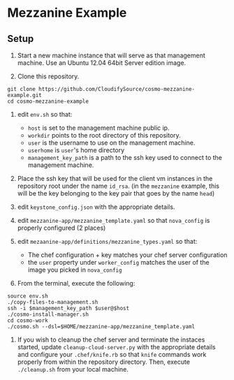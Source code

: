 Mezzanine Example
=======================

Setup
--------
1. Start a new machine instance that will serve as that management machine. Use an Ubuntu 12.04 64bit Server edition image.

1. Clone this repository.
```
git clone https://github.com/CloudifySource/cosmo-mezzanine-example.git
cd cosmo-mezzanine-example
```

1. edit `env.sh` so that:
    * `host` is set to the management machine public ip.
    * `workdir` points to the root directory of this repository.
    * `user` is the username to use on the management machine.
    * `userhome` is `user`'s home directory
    * `management_key_path` is a path to the ssh key used to connect to the management machine.

1. Place the ssh key that will be used for the client vm instances in the repository root under the name `id_rsa`. (in the `mezzanine` example, this will be the key belonging to the key pair that goes by the name `head`)

1. edit `keystone_config.json` with the appropriate details.

1. edit `mezzanine-app/mezzanine_template.yaml` so that `nova_config` is properly configured (2 places) 

1. edit `mezaanine-app/definitions/mezzanine_types.yaml` so that:
    * The chef configuration + key matches your chef server configuration
    * the `user` property under `worker_config` matches the user of the image you picked in `nova_config`

1. From the terminal, execute the following:
```
source env.sh
./copy-files-to-management.sh
ssh -i $management_key_path $user@$host
./cosmo-install-manager.sh
cd cosmo-work
./cosmo.sh --dsl=$HOME/mezzanine-app/mezzanine_template.yaml
```

1. If you wish to cleanup the chef server and terminate the instaces started, update `cleanup-cloud-server.py` with the appropriate details and configure your `.chef/knife.rb` so that `knife` commands work properly from within the repository directory. Then, execute `./cleanup.sh` from your local machine.
